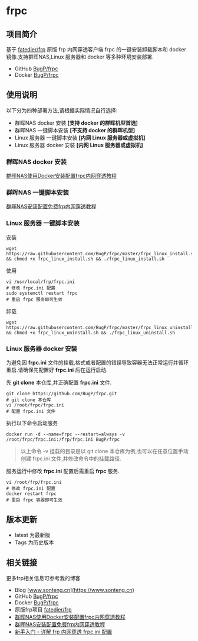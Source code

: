 # frpc
## 项目简介
基于 [fatedier/frp](https://github.com/fatedier/frp) 原版 frp 内网穿透客户端 frpc 的一键安装卸载脚本和 docker 镜像.支持群晖NAS,Linux 服务器和 docker 等多种环境安装部署.

- GitHub [BugP/frpc](https://github.com/BugP/frpc)
- Docker [BugP/frpc](https://hub.docker.com/r/bugp/frpc)

## 使用说明
以下分为四种部署方法,请根据实际情况自行选择:
- 群晖NAS docker 安装 **[支持 docker 的群晖机型首选]**
- 群晖NAS 一键脚本安装 **[不支持 docker 的群晖机型]**
- Linux 服务器 一键脚本安装 **[内网 Linux 服务器或虚拟机]**
- Linux 服务器 docker 安装 **[内网 Linux 服务器或虚拟机]**

### 群晖NAS docker 安装
[群晖NAS使用Docker安装配置frpc内网穿透教程](https://www.sonteng.cn/archives/26.html)

### 群晖NAS 一键脚本安装
[群晖NAS安装配置免费frp内网穿透教程](https://www.sonteng.cn/archives/6.html)

### Linux 服务器 一键脚本安装
安装
```shell
wget https://raw.githubusercontent.com/BugP/frpc/master/frpc_linux_install.sh && chmod +x frpc_linux_install.sh && ./frpc_linux_install.sh
```

使用
```shell
vi /usr/local/frp/frpc.ini
# 修改 frpc.ini 配置
sudo systemctl restart frpc
# 重启 frpc 服务即可生效
```

卸载
```shell
wget https://raw.githubusercontent.com/BugP/frpc/master/frpc_linux_uninstall.sh && chmod +x frpc_linux_uninstall.sh && ./frpc_linux_uninstall.sh
```

### Linux 服务器 docker 安装
为避免因 **frpc.ini** 文件的挂载,格式或者配置的错误导致容器无法正常运行并循环重启.请确保先配置好 **frpc.ini** 后在运行启动.

先 **git clone** 本仓库,并正确配置 **frpc.ini** 文件.
```shell
git clone https://github.com/BugP/frpc.git
# git clone 本仓库
vi /root/frpc/frpc.ini
# 配置 frpc.ini 文件
```

执行以下命令启动服务
```shell
docker run -d --name=frpc --restart=always -v /root/frpc/frpc.ini:/frp/frpc.ini BugP/frpc
```
> 以上命令 -v 挂载的目录是以 git clone 本仓库为例,也可以在任意位置手动创建 frpc.ini 文件,并修改命令中的挂载路径.

服务运行中修改 **frpc.ini** 配置后需重启 **frpc** 服务.
```shell
vi /root/frp/frpc.ini
# 修改 frpc.ini 配置
docker restart frpc
# 重启 frpc 容器即可生效
```

## 版本更新
- latest 为最新版
- Tags 为历史版本

## 相关链接
更多frp相关信息可参考我的博客
- Blog [www.sonteng.cn](https://www.sonteng.cn)
- GitHub [BugP/frpc](https://github.com/BugP/frpc)
- Docker [BugP/frpc](https://hub.docker.com/r/bugp/frpc)
- 原版frp项目 [fatedier/frp](https://github.com/fatedier/frp)
- [群晖NAS使用Docker安装配置frpc内网穿透教程](https://www.sonteng.cn/archives/26.html) 
- [群晖NAS安装配置免费frp内网穿透教程](https://www.sonteng.cn/29.html)
- [新手入门 - 详解 frp 内网穿透 frpc.ini 配置](https://www.sonteng.cn/archives/79.html)